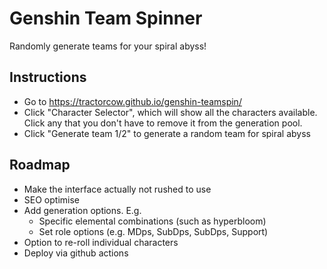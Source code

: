# Genshin Team Spinner

Randomly generate teams for your spiral abyss!

## Instructions

- Go to https://tractorcow.github.io/genshin-teamspin/
- Click "Character Selector", which will show all the characters available. Click any that you don't have to remove it from the generation pool.
- Click "Generate team 1/2" to generate a random team for spiral abyss


## Roadmap

 - Make the interface actually not rushed to use
 - SEO optimise
 - Add generation options. E.g.
   - Specific elemental combinations (such as hyperbloom)
   - Set role options (e.g. MDps, SubDps, SubDps, Support)
 - Option to re-roll individual characters
 - Deploy via github actions
